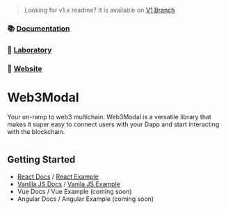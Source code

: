 > Looking for v1.x readme? It is available on [V1 Branch](https://github.com/WalletConnect/web3modal/tree/V1)

### 📚 [Documentation](https://docs.walletconnect.com/2.0/web3modal/about)

### 🧪 [Laboratory](https://lab.web3modal.com)

### 🔗 [Website](https://web3modal.com)

# Web3Modal

Your on-ramp to web3 multichain. Web3Modal is a versatile library that makes it super easy to connect users with your Dapp and start interacting with the blockchain.

<p align="center">
  <img src="./.github/assets/header.jpg" alt="" border="0">
</p>

## Getting Started

- [React Docs](https://docs.walletconnect.com/2.0/introduction/web3modal/react/installation) / [React Example](./examples/react/)
- [Vanilla JS Docs](https://docs.walletconnect.com/2.0/web3modal/html-js/installation) / [Vanila JS Example](./examples/html/)
- Vue Docs / Vue Example (coming soon)
- Angular Docs / Angular Example (coming soon)



